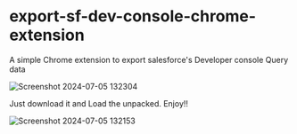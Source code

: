 # export-sf-dev-console-chrome-extension
A simple Chrome extension to export salesforce's Developer console Query data

![Screenshot 2024-07-05 132304](https://github.com/vimaltiwari2612/export-sf-dev-console-chrome-extension/assets/22127564/681bdaf6-7848-4dca-ac42-1b042d46dbd5)

Just download it and Load the unpacked. Enjoy!!

![Screenshot 2024-07-05 132153](https://github.com/vimaltiwari2612/export-sf-dev-console-chrome-extension/assets/22127564/c30c2e9c-54f5-4406-9d6c-463987136b6f)
